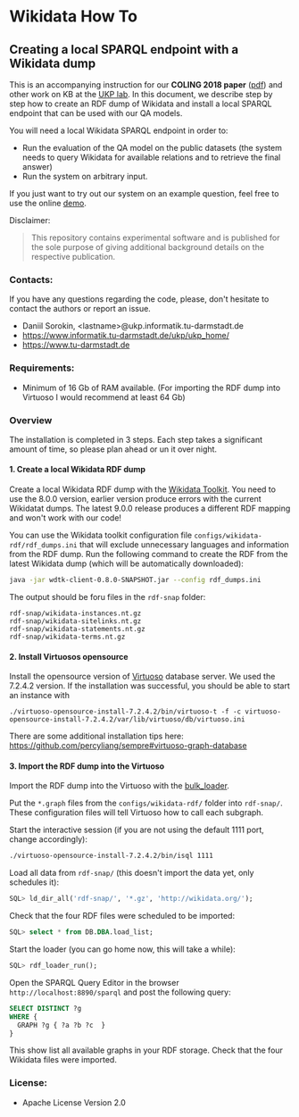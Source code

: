 # Wikidata How To
## Creating a local SPARQL endpoint with a Wikidata dump

This is an accompanying instruction for our **COLING 2018 paper** ([pdf](http://aclweb.org/anthology/C18-1280)) and other work on KB at the [UKP lab](https://www.informatik.tu-darmstadt.de/ukp/ukp_home/). 
In this document, we describe step by step how to create an RDF dump of Wikidata and install a local SPARQL endpoint that can be used with our QA models.

You will need a local Wikidata SPARQL endpoint in order to:
- Run the evaluation of the QA model on the public datasets (the system needs to query Wikidata for available relations and to retrieve the final answer)
- Run the system on arbitrary input.

If you just want to try out our system on an example question, feel free to use the online [demo](http://semanticparsing.ukp.informatik.tu-darmstadt.de:5000/question-answering/).

Disclaimer:
> This repository contains experimental software and is published for the sole purpose of giving additional background details on the respective publication.

 
 
### Contacts:
If you have any questions regarding the code, please, don't hesitate to contact the authors or report an issue.
  * Daniil Sorokin, \<lastname\>@ukp.informatik.tu-darmstadt.de
  * https://www.informatik.tu-darmstadt.de/ukp/ukp_home/
  * https://www.tu-darmstadt.de

### Requirements:
* Minimum of 16 Gb of RAM available. (For importing the RDF dump into Virtuoso I would recommend at least 64 Gb) 

### Overview

The installation is completed in 3 steps. Each step takes a significant amount of time, so please plan ahead or un it over night.

#### 1. Create a local Wikidata RDF dump
Create a local Wikidata RDF dump with the [Wikidata Toolkit](https://www.mediawiki.org/wiki/Wikidata_Toolkit/Client). You need to use the 8.0.0 version, earlier version produce errors with the current Wikidatat dumps. The latest 9.0.0 release produces a different RDF mapping and won't work with our code! 

You can use the Wikidata toolkit configuration file `configs/wikidata-rdf/rdf_dumps.ini` that will exclude unnecessary languages and information from the RDF dump.
Run the following command to create the RDF from the latest Wikidata dump (which will be automatically downloaded):

```bash
java -jar wdtk-client-0.8.0-SNAPSHOT.jar --config rdf_dumps.ini
```  

The output should be foru files in the `rdf-snap` folder:  
```
rdf-snap/wikidata-instances.nt.gz
rdf-snap/wikidata-sitelinks.nt.gz
rdf-snap/wikidata-statements.nt.gz
rdf-snap/wikidata-terms.nt.gz
```

#### 2. Install Virtuosos opensource
Install the opensource version of [Virtuoso](http://vos.openlinksw.com/owiki/wiki/VOS/VOSDownload) database server. We used the 7.2.4.2 version. If the installation was successful, you should be able to start an instance with 
```
./virtuoso-opensource-install-7.2.4.2/bin/virtuoso-t -f -c virtuoso-opensource-install-7.2.4.2/var/lib/virtuoso/db/virtuoso.ini
```

There are some additional installation tips here: https://github.com/percyliang/sempre#virtuoso-graph-database

#### 3. Import the RDF dump into the Virtuoso
Import the RDF dump into the Virtuoso with the [bulk_loader](http://vos.openlinksw.com/owiki/wiki/VOS/VirtBulkRDFLoader).

Put the `*.graph` files from the `configs/wikidata-rdf/` folder into `rdf-snap/`. These configuration files will tell Virtuoso how to call each subgraph.

Start the interactive session (if you are not using the default 1111 port, change accordingly):
```bash
./virtuoso-opensource-install-7.2.4.2/bin/isql 1111
```
Load all data from `rdf-snap/` (this doesn't import the data yet, only schedules it):
```sql
SQL> ld_dir_all('rdf-snap/', '*.gz', 'http://wikidata.org/');
```

Check that the four RDF files were scheduled to be imported:
```sql
SQL> select * from DB.DBA.load_list;
```

Start the loader (you can go home now, this will take a while):
```sql
SQL> rdf_loader_run();
```

Open the SPARQL Query Editor in the browser `http://localhost:8890/sparql` and post the following query:
```SQL
SELECT DISTINCT ?g 
WHERE {
  GRAPH ?g { ?a ?b ?c  }
}
```
This show list all available graphs in your RDF storage. Check that the four Wikidata files were imported.



### License:
* Apache License Version 2.0
